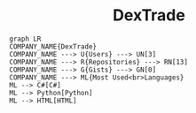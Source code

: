 <h1 align="center">DexTrade</h1>

```mermaid
graph LR
COMPANY_NAME{DexTrade}
COMPANY_NAME ---> U{Users} ---> UN[3]
COMPANY_NAME ---> R{Repositories} ---> RN[13]
COMPANY_NAME ---> G{Gists} ---> GN[0]
COMPANY_NAME ---> ML{Most Used<br>Languages}
ML --> C#[C#]
ML --> Python[Python]
ML --> HTML[HTML]
```
